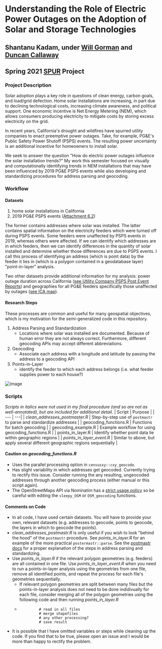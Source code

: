 # Understanding the Role of Electric Power Outages on the Adoption of Solar and Storage Technologies
## Shantanu Kadam, under [Will Gorman](https://sites.google.com/view/whgorman/home) and [Duncan Callaway](https://erg.berkeley.edu/people/callaway-duncan/) 
## Spring 2021 [SPUR](https://nature.berkeley.edu/undergraduate-research/spur/) Project
### Project Description
Solar adoption plays a key role in questions of clean energy, carbon goals, and load/grid defection. Home solar installations are increasing, in part due to declining technological costs, increasing climate awareness, and political support. One economic incentive is Net Energy Metering (NEM), which allows consumers producing electricity to mitigate costs by storing excess electricity on the grid.

In recent years, California's drought and wildfires have spurred utility companies to enact preemptive power outages. Take, for example, PG&E's Public Safety Power Shutoff (PSPS) events. The resulting power uncertainty is an additional incentive for homeowners to install solar. 

We seek to answer the question "How do electric power outages influence the solar installation trends?" My work this semester focused on visually and computationally identifying trends in NEM installations that may have been influenced by 2019 PG&E PSPS events while also developing and standardizing procedures for address parsing and geocoding.

### Workflow 
#### Datasets
1. home solar installations in California 
2. 2019 PG&E PSPS events ([Attachment 6.2](https://www.pge.com/en_US/safety/emergency-preparedness/natural-disaster/wildfires/wildfire-mitigation-plan.page))

The former contains addresses where solar was installed. The latter contains spatial information on the electricity feeders which were turned off during PSPS events. Some feeders were unaffected by PSPS events in 2019, whereas others were affected. If we can identify which addresses are in which feeders, then we can identify differences in the quantity of solar installed and determine whether those differences are due to PSPS events. I call this process of identifying an address (which is point data) by the feeder it lies in (which is a polygon contained in a geodatabase layer) "point-in-layer" analysis. 

Two other datasets provide additional information for my analysis: power outage duration across California ([see Utility Company PSPS Post Event Reports](https://www.cpuc.ca.gov/psps/)) and geographies for all PG&E feeders specifically those unaffected by outages ([see ICA map](https://www.pge.com/en_US/for-our-business-partners/distribution-resource-planning/distribution-resource-planning-data-portal.page)).

#### Research Steps
These processes are common and useful for many geospatial objectives, which is my motivation for the semi-generalized code in this repository. 
1. Address Parsing and Standardization
   * Locations where solar was installed are documented. Because of human error they are not always correct. Furthermore, different geocoding APIs may accept different abbreviations. 
3. Geocoding
   * Associate each address with a longitude and latitude by passing the address to a geocoding API
5. Points-in-Layer 
   * identify the feeder to which each address belongs (i.e. what feeder supplies power to each house?)

![image](https://user-images.githubusercontent.com/47875838/116447018-64d9c780-a80c-11eb-85b8-83cd6a248bbd.png)

### Scripts 
_Scripts in italics were not used in my final procedure (and so are not as well-annotated), but are included for additional detail._
| Script | Purpose |
| --- | ---|
| _clean_addresses_postmaster.R_ | Step-by-step use of `postmastr` to parse and standardize addresses |
| geocoding_functions.R | Functions for batch geocoding |
| geocoding_example.R | Example workflow for using geocoding_functions.R |
| points_in_layer.R | Identify whether point data lie within geographic regions |
| _points_in_layer_event.R_ | Similar to above, but apply several different geographic regions sequentially |

#### Caution on _geocoding_functions.R_
* Uses the parallel processing option in `censusxy::cxy_geocode`. 
* Has slight variability in which addresses get geocoded. Currently trying to rectify this issue. Consider running the any resulting, ungeocoded addresses through another geocoding process (either manual or this script again). 
* The OpenStreetMaps API via Nominatim has a [strict usage policy](https://operations.osmfoundation.org/policies/nominatim/) so be careful with editing the `sleepy_OSM` or `OSM_geocoding` functions. 

#### Comments on Code
* In all code, I have used certain datasets. You will have to provide your own, relevant datasets (e.g. addresses to geocode, points to geocode, the layers in which to geocode the points).
* _clean_addresses_postmastr.R_ is only useful if you wish to look "behind the hood" of the `postmastr` procedure. See _points_in_layer.R_ for an example of the more practical `postermastr::parse`. See the [postmastr docs](https://slu-opengis.github.io/postmastr/articles/postmastr.html) for a proper explanation of the steps in address parsing and standardizing.
* Use _points_in_layer.R_ if the relevant polygon geometries (e.g. feeders) are all contained in one file. Use _points_in_layer_event.R_  when you need to run a points-in-layer analysis using the geometries from one file, remove all identified points, and repeat the process for each file's geometries sequentially. 
   * If relevant polygon geometries are split between many files but the points-in-layer analysis does not need to be done indidivually for each file, consider merging all of the polygon geometries using the following code and then running _points_in_layer.R_
   *  ```
               # read in all files 
               # merge shapefiles 
               # any other processing? 
               # save result  
      ```
* It is possible that I have omitted variables or steps while cleaning up the code. If you find that to be true, please open an issue and I would be more than happy to rectify the problem. 
